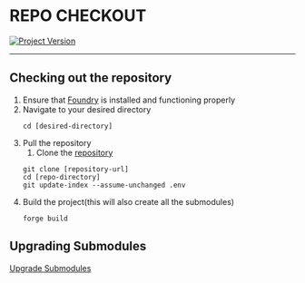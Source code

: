 # REPO CHECKOUT
[![Project Version][version-image]][version-url]

---

## Checking out the repository

1. Ensure that [Foundry][foundry-url] is installed and functioning properly
2. Navigate to your desired directory
   ````
   cd [desired-directory]
   ````
3. Pull the repository
   1. Clone the [repository][repository-url]
   ````
   git clone [repository-url]
   cd [repo-directory]
   git update-index --assume-unchanged .env
   ````
4. Build the project(this will also create all the submodules)
   ````
   forge build
   ````

## Upgrading Submodules

[Upgrade Submodules][upgradeSubmodules-url]


<!-- These are the body links -->
[foundry-url]: https://book.getfoundry.sh/getting-started/installation
[repository-url]: https://github.com/thrackle-io/forte-rules-engine
[upgradeSubmodules-url]: ./SUBMODULE-UPGRADE.md

<!-- These are the header links -->
[version-image]: https://img.shields.io/badge/Version-2.2.2-brightgreen?style=for-the-badge&logo=appveyor
[version-url]: https://github.com/thrackle-io/forte-rules-engine